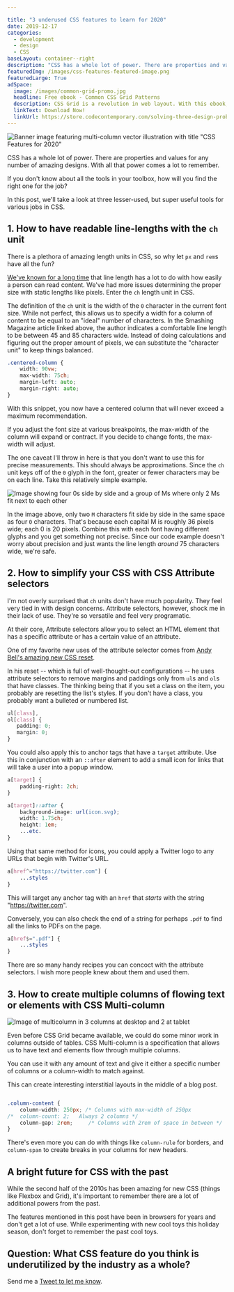 ```yaml
---

title: "3 underused CSS features to learn for 2020"
date: 2019-12-17
categories:
  - development
  - design
  - CSS
baseLayout: container--right
description: "CSS has a whole lot of power. There are properties and values for any number of amazing designs. With all that power comes a lot to remember. If you don't know about all the tools in your toolbox, how will you find the right one for the job? In this post, we'll take a look at three lesser-used, but super useful tools for various jobs in CSS."
featuredImg: /images/css-features-featured-image.png
featuredLarge: True
adSpace: 
  image: /images/common-grid-promo.jpg
  headline: Free ebook - Common CSS Grid Patterns
  description: CSS Grid is a revolution in web layout. With this ebook, I cover 3 design patterns that Grid solves easier, better and more creatively to help push our designs in better directions.
  linkText: Download Now!
  linkUrl: https://store.codecontemporary.com/solving-three-design-problems-with-css-grid/buy
---
```



![Banner image featuring multi-column vector illustration with title "CSS Features for 2020"](/images/css-features-banner.svg)

CSS has a whole lot of power. There are properties and values for any number of amazing designs. With all that power comes a lot to remember.

If you don't know about all the tools in your toolbox, how will you find the right one for the job?

In this post, we'll take a look at three lesser-used, but super useful tools for various jobs in CSS.

## 1\. How to have readable line-lengths with the `ch` unit

There is a plethora of amazing length units in CSS, so why let `px` and `rem`s have all the fun?

[We've known for a long time](https://www.smashingmagazine.com/2014/09/balancing-line-length-font-size-responsive-web-design/) that line length has a lot to do with how easily a person can read content. We've had more issues determining the proper size with static lengths like pixels. Enter the `ch` length unit in CSS.

The definition of the `ch` unit is the width of the `0` character in the current font size. While not perfect, this allows us to specify a width for a column of content to be equal to an "ideal" number of characters. In the Smashing Magazine article linked above, the author indicates a comfortable line length to be between 45 and 85 characters wide. Instead of doing calculations and figuring out the proper amount of pixels, we can substitute the "character unit" to keep things balanced.

```css
.centered-column {
    width: 90vw;
    max-width: 75ch;
    margin-left: auto;
    margin-right: auto;
}
```

With this snippet, you now have a centered column that will never exceed a maximum recommendation.

If you adjust the font size at various breakpoints, the max-width of the column will expand or contract. If you decide to change fonts, the max-width will adjust.

The one caveat I'll throw in here is that you don't want to use this for precise measurements. This should always be approximations. Since the `ch` unit keys off of the `0` glyph in the font, greater or fewer characters may be on each line. Take this relatively simple example.

![Image showing four 0s side by side and a group of Ms where only 2 Ms fit next to each other](/images/ch-warning.svg)

In the image above, only two `M` characters fit side by side in the same space as four `0` characters. That's because each capital M is roughly 36 pixels wide; each 0 is 20 pixels. Combine this with each font having different glyphs and you get something not precise. Since our code example doesn't worry about precision and just wants the line length _around_ 75 characters wide, we're safe.

## 2\. How to simplify your CSS with CSS Attribute selectors

I'm not overly surprised that `ch` units don't have much popularity. They feel very tied in with design concerns. Attribute selectors, however, shock me in their lack of use. They're so versatile and feel very programatic.

At their core, Attribute selectors allow you to select an HTML element that has a specific attribute or has a certain value of an attribute.

One of my favorite new uses of the attribute selector comes from [Andy Bell's amazing new CSS reset](https://hankchizljaw.com/wrote/a-modern-css-reset/).

In his reset -- which is full of well-thought-out configurations -- he uses attribute selectors to remove margins and paddings only from `ul`s and `ol`s that have classes. The thinking being that if you set a class on the item, you probably are resetting the list's styles. If you don't have a class, you probably want a bulleted or numbered list.

```css
ul[class],  
ol[class] {  
   padding: 0;  
   margin: 0;
}
```

You could also apply this to anchor tags that have a `target` attribute. Use this in conjunction with an `::after` element to add a small icon for links that will take a user into a popup window.

```css
a[target] {
    padding-right: 2ch;
}

a[target]::after {
    background-image: url(icon.svg);
    width: 1.75ch;
    height: 1em;
    ...etc.
}
```

Using that same method for icons, you could apply a Twitter logo to any URLs that begin with Twitter's URL.

```css
a[href^="https://twitter.com"] {
    ...styles
}
```

This will target any anchor tag with an `href` that _starts_ with the string "https://twitter.com".

Conversely, you can also check the end of a string for perhaps `.pdf` to find all the links to PDFs on the page.

```css
a[href$=".pdf"] {
    ...styles
}
```

There are so many handy recipes you can concoct with the attribute selectors. I wish more people knew about them and used them.

## 3\. How to create multiple columns of flowing text or elements with CSS Multi-column

![Image of multicolumn in 3 columns at desktop and 2 at tablet](/images/multi-column-image.svg)

Even before CSS Grid became available, we could do some minor work in columns outside of tables. CSS Multi-column is a specification that allows us to have text and elements flow through multiple columns.

You can use it with any amount of text and give it either a specific number of columns or a column-width to match against.

This can create interesting interstitial layouts in the middle of a blog post.


```css

.column-content {
    column-width: 250px; /* Columns with max-width of 250px
/*  column-count: 2;   Always 2 columns */
    column-gap: 2rem;     /* Columns with 2rem of space in between */
}
```

There's even more you can do with things like `column-rule` for borders, and `column-span` to create breaks in your columns for new headers.

## A bright future for CSS with the past

While the second half of the 2010s has been amazing for new CSS (things like Flexbox and Grid), it's important to remember there are a lot of additional powers from the past.

The features mentioned in this post have been in browsers for years and don't get a lot of use. While experimenting with new cool toys this holiday season, don't forget to remember the past cool toys.

## Question: What CSS feature do you think is underutilized by the industry as a whole?

Send me a [Tweet to let me know](https://twitter.com/intent/tweet?url=https%3A%2F%2Fbryanlrobinson.com%2Fblog%2Fthree-underused-css-features-to-learn-for-2020%2F&text=My%20favorite%20underused%20CSS%20feature%20is%20...).
